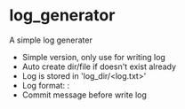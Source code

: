 # log_generator
A simple log generater

- Simple version, only use for writing log
- Auto create dir/file if doesn't exist already
- Log is stored in 'log_dir/<log.txt>'
- Log format: <time>: <message>
- Commit message before write log


